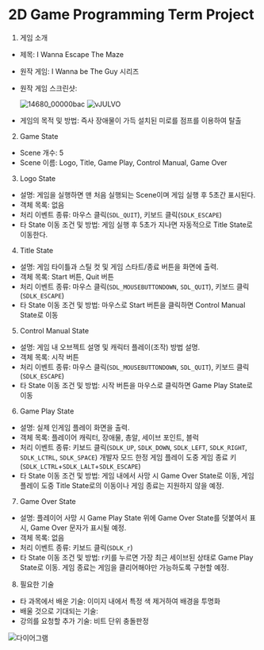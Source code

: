# 2D Game Programming Term Project

1. 게임 소개
  - 제목: I Wanna Escape The Maze
  - 원작 게임: I Wanna be The Guy 시리즈
  - 원작 게임 스크린샷:
  
    ![14680_00000bac](https://user-images.githubusercontent.com/32869007/94267583-d1d76700-ff76-11ea-86eb-9de2cf83d27f.png)
    ![vJULVO](https://user-images.githubusercontent.com/32869007/94267606-dbf96580-ff76-11ea-8490-48ce47555032.png)
  - 게임의 목적 및 방법: 즉사 장애물이 가득 설치된 미로를 점프를 이용하여 탈출
2. Game State
  - Scene 개수: 5
  - Scene 이름: Logo, Title, Game Play, Control Manual, Game Over
3. Logo State
  - 설명: 게임을 실행하면 맨 처음 실행되는 Scene이며 게임 실행 후 5초간 표시된다.
  - 객체 목록: 없음
  - 처리 이벤트 종류: 마우스 클릭(`SDL_QUIT`), 키보드 클릭(`SDLK_ESCAPE`)
  - 타 State 이동 조건 및 방법: 게임 실행 후 5초가 지나면 자동적으로 Title State로 이동한다.
4. Title State
  - 설명: 게임 타이틀과 스틸 컷 및 게임 스타트/종료 버튼을 화면에 출력.
  - 객체 목록: Start 버튼, Quit 버튼
  - 처리 이벤트 종류: 마우스 클릭(`SDL_MOUSEBUTTONDOWN`, `SDL_QUIT`), 키보드 클릭(`SDLK_ESCAPE`)
  - 타 State 이동 조건 및 방법: 마우스로 Start 버튼을 클릭하면 Control Manual State로 이동
5. Control Manual State
  - 설명: 게임 내 오브젝트 설명 및 캐릭터 플레이(조작) 방법 설명.
  - 객체 목록: 시작 버튼
  - 처리 이벤트 종류: 마우스 클릭(`SDL_MOUSEBUTTONDOWN`, `SDL_QUIT`), 키보드 클릭(`SDLK_ESCAPE`)
  - 타 State 이동 조건 및 방법: 시작 버튼을 마우스로 클릭하면 Game Play State로 이동
6. Game Play State
  - 설명: 실제 인게임 플레이 화면을 출력.
  - 객체 목록: 플레이어 캐릭터, 장애물, 총알, 세이브 포인트, 블럭
  - 처리 이벤트 종류: 키보드 클릭(`SDLK_UP`, `SDLK_DOWN`, `SDLK_LEFT`, `SDLK_RIGHT`, `SDLK_LCTRL`, `SDLK_SPACE`)
                     개발자 모드 한정 게임 플레이 도중 게임 종료 키(`SDLK_LCTRL`+`SDLK_LALT`+`SDLK_ESCAPE`)
  - 타 State 이동 조건 및 방법: 게임 내에서 사망 시 Game Over State로 이동, 게임 플레이 도중 Title State로의 이동이나 게임 종료는 지원하지 않을 예정.
7. Game Over State
  - 설명: 플레이어 사망 시 Game Play State 위에 Game Over State를 덧붙여서 표시, Game Over 문자가 표시될 예정.
  - 객체 목록: 없음
  - 처리 이벤트 종류: 키보드 클릭(`SDLK_r`)
  - 타 State 이동 조건 및 방법: r키를 누르면 가장 최근 세이브된 상태로 Game Play State로 이동. 게임 종료는 게임을 클리어해야만 가능하도록 구현할 예정.
8. 필요한 기술
  - 타 과목에서 배운 기술: 이미지 내에서 특정 색 제거하여 배경을 투명화
  - 배울 것으로 기대되는 기술: 
  - 강의를 요청할 추가 기술: 비트 단위 충돌판정
  
  ![다이어그램](https://user-images.githubusercontent.com/32869007/94274876-35ff2880-ff81-11ea-8604-4692098f45d2.jpg)
